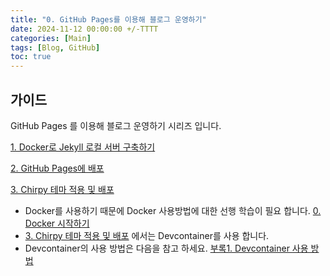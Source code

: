 ```yaml
---
title: "0. GitHub Pages를 이용해 블로그 운영하기"
date: 2024-11-12 00:00:00 +/-TTTT
categories: [Main]
tags: [Blog, GitHub]
toc: true
---
```


## 가이드

GitHub Pages 를 이용해 블로그 운영하기 시리즈 입니다.

[1. Docker로 Jekyll 로컬 서버 구축하기](../github-pages-blog-01-docker-jekyll)

[2. GitHub Pages에 배포](../github-pages-blog-02-deploy)

[3. Chirpy 테마 적용 및 배포](../github-pages-blog-03-chirpy)

- Docker를 사용하기 때문에 Docker 사용방법에 대한 선행 학습이 필요 합니다. [0. Docker 시작하기](../docker-00)
- [3. Chirpy 테마 적용 및 배포](../github-pages-blog-03-chirpy) 에서는 Devcontainer를 사용 합니다.
- Devcontainer의 사용 방법은 다음을 참고 하세요. [부록1. Devcontainer 사용 방법](../docker-s01-devcontainer)
